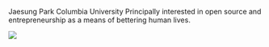 
Jaesung Park
Columbia University
Principally interested in open source and entrepreneurship as a means of bettering human lives.

![](https://img.shields.io/github/license/jaesungpark42/jaesungpark42?color=blueviolet&label=i%20am%20&style=flat-square)
